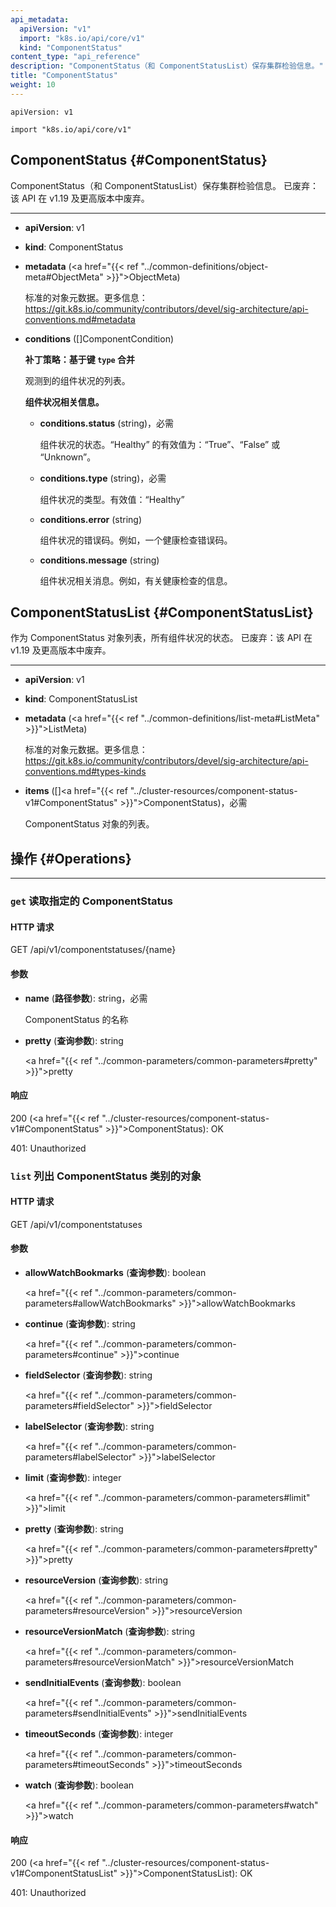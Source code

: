 ```yaml
---
api_metadata:
  apiVersion: "v1"
  import: "k8s.io/api/core/v1"
  kind: "ComponentStatus"
content_type: "api_reference"
description: "ComponentStatus（和 ComponentStatusList）保存集群检验信息。"
title: "ComponentStatus"
weight: 10
---
```


`apiVersion: v1`

`import "k8s.io/api/core/v1"`

## ComponentStatus {#ComponentStatus}
ComponentStatus（和 ComponentStatusList）保存集群检验信息。
已废弃：该 API 在 v1.19 及更高版本中废弃。

<hr>

- **apiVersion**: v1

- **kind**: ComponentStatus

- **metadata** (<a href="{{< ref "../common-definitions/object-meta#ObjectMeta" >}}">ObjectMeta</a>)

  标准的对象元数据。更多信息：
  https://git.k8s.io/community/contributors/devel/sig-architecture/api-conventions.md#metadata

- **conditions** ([]ComponentCondition)

  **补丁策略：基于键 `type` 合并**
  
  观测到的组件状况的列表。

  <a name="ComponentCondition"></a>
  **组件状况相关信息。**

  - **conditions.status** (string)，必需

    组件状况的状态。“Healthy” 的有效值为：“True”、“False” 或 “Unknown”。

  - **conditions.type** (string)，必需

    组件状况的类型。有效值：“Healthy”

  - **conditions.error** (string)

    组件状况的错误码。例如，一个健康检查错误码。

  - **conditions.message** (string)

    组件状况相关消息。例如，有关健康检查的信息。

## ComponentStatusList {#ComponentStatusList}
作为 ComponentStatus 对象列表，所有组件状况的状态。
已废弃：该 API 在 v1.19 及更高版本中废弃。
<hr>

- **apiVersion**: v1

- **kind**: ComponentStatusList

- **metadata** (<a href="{{< ref "../common-definitions/list-meta#ListMeta" >}}">ListMeta</a>)

  标准的对象元数据。更多信息：
  https://git.k8s.io/community/contributors/devel/sig-architecture/api-conventions.md#types-kinds

- **items** ([]<a href="{{< ref "../cluster-resources/component-status-v1#ComponentStatus" >}}">ComponentStatus</a>)，必需

  ComponentStatus 对象的列表。

## 操作 {#Operations}
<hr>

### `get` 读取指定的 ComponentStatus
#### HTTP 请求
GET /api/v1/componentstatuses/{name}

#### 参数
- **name** (**路径参数**): string，必需

  ComponentStatus 的名称

- **pretty** (**查询参数**): string

  <a href="{{< ref "../common-parameters/common-parameters#pretty" >}}">pretty</a>

#### 响应
200 (<a href="{{< ref "../cluster-resources/component-status-v1#ComponentStatus" >}}">ComponentStatus</a>): OK

401: Unauthorized

### `list` 列出 ComponentStatus 类别的对象
#### HTTP 请求
GET /api/v1/componentstatuses

#### 参数
- **allowWatchBookmarks** (**查询参数**): boolean

  <a href="{{< ref "../common-parameters/common-parameters#allowWatchBookmarks" >}}">allowWatchBookmarks</a>

- **continue** (**查询参数**): string

  <a href="{{< ref "../common-parameters/common-parameters#continue" >}}">continue</a>

- **fieldSelector** (**查询参数**): string

  <a href="{{< ref "../common-parameters/common-parameters#fieldSelector" >}}">fieldSelector</a>

- **labelSelector** (**查询参数**): string

  <a href="{{< ref "../common-parameters/common-parameters#labelSelector" >}}">labelSelector</a>

- **limit** (**查询参数**): integer

  <a href="{{< ref "../common-parameters/common-parameters#limit" >}}">limit</a>

- **pretty** (**查询参数**): string

  <a href="{{< ref "../common-parameters/common-parameters#pretty" >}}">pretty</a>

- **resourceVersion** (**查询参数**): string

  <a href="{{< ref "../common-parameters/common-parameters#resourceVersion" >}}">resourceVersion</a>

- **resourceVersionMatch** (**查询参数**): string

  <a href="{{< ref "../common-parameters/common-parameters#resourceVersionMatch" >}}">resourceVersionMatch</a>

- **sendInitialEvents** (**查询参数**): boolean

  <a href="{{< ref "../common-parameters/common-parameters#sendInitialEvents" >}}">sendInitialEvents</a>

- **timeoutSeconds** (**查询参数**): integer

  <a href="{{< ref "../common-parameters/common-parameters#timeoutSeconds" >}}">timeoutSeconds</a>

- **watch** (**查询参数**): boolean

  <a href="{{< ref "../common-parameters/common-parameters#watch" >}}">watch</a>

#### 响应
200 (<a href="{{< ref "../cluster-resources/component-status-v1#ComponentStatusList" >}}">ComponentStatusList</a>): OK

401: Unauthorized
